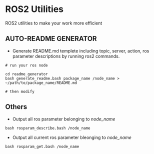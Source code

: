 # ROS2 Utilities
ROS2 utilities to make your work more efficient

## AUTO-README GENERATOR
- Generate README.md templete including topic, server, action, ros parameter descriptions by running ros2 commands.
```
# run your ros node

cd readme_generator
bash generate_readme.bash package_name /node_name > ~/path/to/package_name/README.md

# then modify
```
## Others
- Output all ros parameter belonging to *node_name*
```
bash rosparam_describe.bash /node_name
```

- Output all current ros parameter bleonging to *node_name*
```
bash rosparam_get.bash /node_name
```
